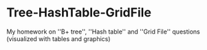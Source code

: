 # Tree-HashTable-GridFile
My homework on ''B+ tree'', ''Hash table'' and ''Grid File'' questions (visualized with tables and graphics)
